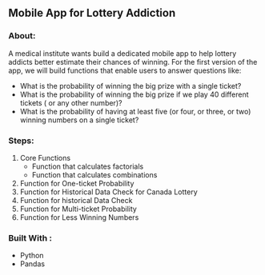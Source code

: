 ##  Mobile App for Lottery Addiction

### About:

A medical institute wants build a dedicated mobile app to help lottery addicts better estimate their chances of winning. For the first version of the app, we will build functions that enable users to answer questions like:

  * What is the probability of winning the big prize with a single ticket?
  * What is the probability of winning the big prize if we play 40 different tickets (  or any other number)?
  * What is the probability of having at least five (or four, or three, or two) winning numbers on a single ticket?

### Steps:

  1. Core Functions
     * Function that calculates factorials
     * Function that calculates combinations
  2. Function for One-ticket Probability
  3. Function for Historical Data Check for Canada Lottery
  4. Function for historical Data Check
  5. Function for Multi-ticket Probability
  6. Function for Less Winning Numbers

### Built With :

 * Python 
 * Pandas

